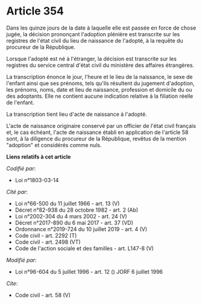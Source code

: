 # Article 354

Dans les quinze jours de la date à laquelle elle est passée en force de chose jugée, la décision prononçant l'adoption
plénière est transcrite sur les registres de l'état civil du lieu de naissance de l'adopté, à la requête du procureur de la
République.

Lorsque l'adopté est né à l'étranger, la décision est transcrite sur les registres du service central d'état civil du
ministère des affaires étrangères.

La transcription énonce le jour, l'heure et le lieu de la naissance, le sexe de l'enfant ainsi que ses prénoms, tels qu'ils
résultent du jugement d'adoption, les prénoms, noms, date et lieu de naissance, profession et domicile du ou des adoptants.
Elle ne contient aucune indication relative à la filiation réelle de l'enfant.

La transcription tient lieu d'acte de naissance à l'adopté.

L'acte de naissance originaire conservé par un officier de l'état civil français et, le cas échéant, l'acte de naissance
établi en application de l'article 58 sont, à la diligence du procureur de la République, revêtus de la mention "adoption" et
considérés comme nuls.

**Liens relatifs à cet article**

_Codifié par_:

  - Loi n°1803-03-14

_Cité par_:

  - Loi n°66-500 du 11 juillet 1966 - art. 13 (V)
  - Décret n°82-938 du 28 octobre 1982 - art. 2 (Ab)
  - Loi n°2002-304 du 4 mars 2002 - art. 24 (V)
  - Décret n°2017-890 du 6 mai 2017 - art. 37 (VD)
  - Ordonnance n°2019-724 du 10 juillet 2019 - art. 4 (V)
  - Code civil - art. 2292 (T)
  - Code civil - art. 2498 (VT)
  - Code de l'action sociale et des familles - art. L147-8 (V)

_Modifié par_:

  - Loi n°96-604 du 5 juillet 1996 - art. 12 () JORF 6 juillet 1996

_Cite_:

  - Code civil - art. 58 (V)
